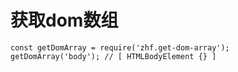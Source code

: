 # 获取dom数组
```
const getDomArray = require('zhf.get-dom-array');
getDomArray('body'); // [ HTMLBodyElement {} ]
```
